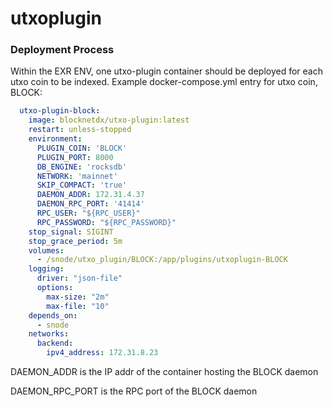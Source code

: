 # utxoplugin

### Deployment Process
Within the EXR ENV, one utxo-plugin container should be deployed for each utxo coin to be indexed.
Example docker-compose.yml entry for utxo coin, BLOCK:
```yaml
  utxo-plugin-block:
    image: blocknetdx/utxo-plugin:latest
    restart: unless-stopped
    environment:
      PLUGIN_COIN: 'BLOCK'
      PLUGIN_PORT: 8000
      DB_ENGINE: 'rocksdb'
      NETWORK: 'mainnet'
      SKIP_COMPACT: 'true'
      DAEMON_ADDR: 172.31.4.37
      DAEMON_RPC_PORT: '41414'
      RPC_USER: "${RPC_USER}"
      RPC_PASSWORD: "${RPC_PASSWORD}"
    stop_signal: SIGINT
    stop_grace_period: 5m
    volumes:
      - /snode/utxo_plugin/BLOCK:/app/plugins/utxoplugin-BLOCK
    logging:
      driver: "json-file"
      options:
        max-size: "2m"
        max-file: "10"
    depends_on:
      - snode
    networks:
      backend:
        ipv4_address: 172.31.8.23
```
DAEMON_ADDR is the IP addr of the container hosting the BLOCK daemon

DAEMON_RPC_PORT is the RPC port of the BLOCK daemon
